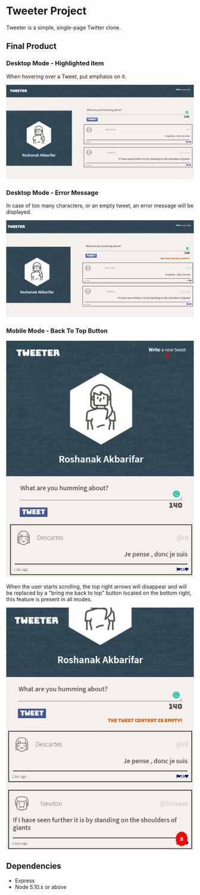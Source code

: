 # Tweeter Project

Tweeter is a simple, single-page Twitter clone.

## Final Product

### Desktop Mode - Highlighted item

When hovering over a Tweet, put emphasis on it.

!["desktop view"](https://github.com/roshanakak/tweeter/blob/master/docs/desktop-view.png?raw=true)

### Desktop Mode - Error Message

In case of too many characters, or an empty tweet, an error message will be displayed.

!["emty tweet error"](https://github.com/roshanakak/tweeter/blob/master/docs/empty-tweet-error.png?raw=true)

### Mobile Mode - Back To Top Button

!["mobile view"](https://github.com/roshanakak/tweeter/blob/master/docs/mobile-view.png?raw=true)

When the user starts scrolling, the top right arrows will disappear and will be replaced by a "bring me back to top" button located on the bottom right, this feature is present in all modes.

!["scroll to top button"](https://github.com/roshanakak/tweeter/blob/master/docs/scroll-to-top.png?raw=true)

## Dependencies

- Express
- Node 5.10.x or above
